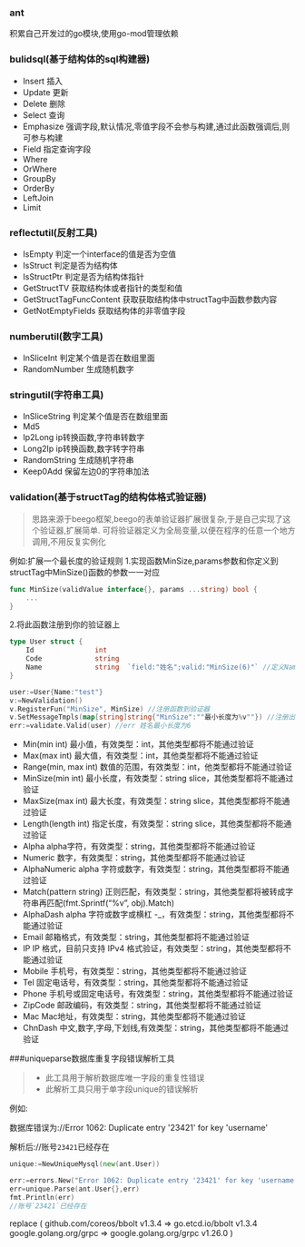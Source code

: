 ### ant
积累自己开发过的go模块,使用go-mod管理依赖


### bulidsql(基于结构体的sql构建器) 
* Insert 插入
* Update 更新
* Delete 删除
* Select 查询
* Emphasize 强调字段,默认情况,零值字段不会参与构建,通过此函数强调后,则可参与构建
* Field 指定查询字段
* Where  
* OrWhere 
* GroupBy 
* OrderBy 
* LeftJoin 
* Limit 

### reflectutil(反射工具)
* IsEmpty 判定一个interface的值是否为空值
* IsStruct 判定是否为结构体
* IsStructPtr 判定是否为结构体指针
* GetStructTV 获取结构体或者指针的类型和值
* GetStructTagFuncContent 获取获取结构体中structTag中函数参数内容
* GetNotEmptyFields 获取结构体的非零值字段

### numberutil(数字工具)
* InSliceInt  判定某个值是否在数组里面 
* RandomNumber 生成随机数字 

### stringutil(字符串工具)
* InSliceString 判定某个值是否在数组里面
* Md5 
* Ip2Long ip转换函数,字符串转数字
* Long2Ip ip转换函数,数字转字符串
* RandomString 生成随机字符串
* Keep0Add 保留左边0的字符串加法

### validation(基于structTag的结构体格式验证器)
> 思路来源于beego框架,beego的表单验证器扩展很复杂,于是自己实现了这个验证器,扩展简单.
> 可将验证器定义为全局变量,以便在程序的任意一个地方调用,不用反复实例化

例如:扩展一个最长度的验证规则
1.实现函数MinSize,params参数和你定义到structTag中MinSize()函数的参数一一对应
```go
func MinSize(validValue interface{}, params ...string) bool {
	...
}
```
2.将此函数注册到你的验证器上
```go
type User struct {
	Id               int     
	Code             string                
	Name             string  `field:"姓名";valid:"MinSize(6)"` //定义Name最小长度为6       
}

user:=User{Name:"test"}
v:=NewValidation()
v.RegisterFun("MinSize", MinSize) //注册函数到验证器
v.SetMessageTmpls(map[string]string{"MinSize":""最小长度为%v""}) //注册出错的模板消息
err:=validate.Valid(user) //err 姓名最小长度为6
```


* Min(min int) 最小值，有效类型：int，其他类型都将不能通过验证
* Max(max int) 最大值，有效类型：int，其他类型都将不能通过验证
* Range(min, max int) 数值的范围，有效类型：int，他类型都将不能通过验证
* MinSize(min int) 最小长度，有效类型：string slice，其他类型都将不能通过验证
* MaxSize(max int) 最大长度，有效类型：string slice，其他类型都将不能通过验证
* Length(length int) 指定长度，有效类型：string slice，其他类型都将不能通过验证
* Alpha alpha字符，有效类型：string，其他类型都将不能通过验证
* Numeric 数字，有效类型：string，其他类型都将不能通过验证
* AlphaNumeric alpha 字符或数字，有效类型：string，其他类型都将不能通过验证
* Match(pattern string) 正则匹配，有效类型：string，其他类型都将被转成字符串再匹配(fmt.Sprintf(“%v”, obj).Match)
* AlphaDash alpha 字符或数字或横杠 -_，有效类型：string，其他类型都将不能通过验证
* Email 邮箱格式，有效类型：string，其他类型都将不能通过验证
* IP IP 格式，目前只支持 IPv4 格式验证，有效类型：string，其他类型都将不能通过验证
* Mobile 手机号，有效类型：string，其他类型都将不能通过验证
* Tel 固定电话号，有效类型：string，其他类型都将不能通过验证
* Phone 手机号或固定电话号，有效类型：string，其他类型都将不能通过验证
* ZipCode 邮政编码，有效类型：string，其他类型都将不能通过验证
* Mac Mac地址，有效类型：string，其他类型都将不能通过验证
* ChnDash 中文,数字,字母,下划线,有效类型：string，其他类型都将不能通过验证

###uniqueparse数据库重复字段错误解析工具
>* 此工具用于解析数据库唯一字段的重复性错误
>* 此解析工具只用于单字段unique的错误解析

例如:

数据库错误为://Error 1062: Duplicate entry '23421' for key 'username'

解析后://账号`23421`已经存在

```go
unique:=NewUniqueMysql(new(ant.User))

err:=errors.New("Error 1062: Duplicate entry '23421' for key 'username'")
err=unique.Parse(ant.User{},err)
fmt.Println(err)
//账号`23421`已经存在
```



replace (
github.com/coreos/bbolt v1.3.4 => go.etcd.io/bbolt v1.3.4
 google.golang.org/grpc => google.golang.org/grpc v1.26.0
)